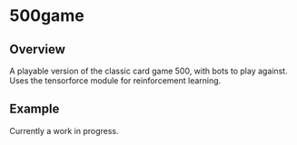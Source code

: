 # 500game
## Overview
A playable version of the classic card game 500, with bots to play against. Uses the tensorforce module for reinforcement learning.


## Example

Currently a work in progress.
